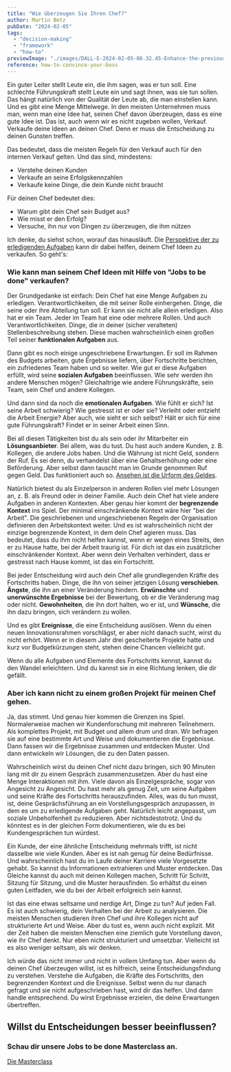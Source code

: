 ```yaml
---
title: "Wie überzeugen Sie Ihren Chef?"
author: Martin Betz
pubDate: "2024-02-05"
tags:
  - "decision-making"
  - "framework"
  - "how-to"
previewImage: "./images/DALL·E-2024-02-05-00.32.45-Enhance-the-previous-scene-with-clearer-more-detailed-faces-on-both-the-employee-and-the-boss.-The-employee-is-confidently-explaining-a-new-proposal.webp"
reference: how-to-convince-your-boss
---
```


Ein guter Leiter stellt Leute ein, die ihm sagen, was er tun soll. Eine schlechte Führungskraft stellt Leute ein und sagt ihnen, was sie tun sollen. Das hängt natürlich von der Qualität der Leute ab, die man einstellen kann. Und es gibt eine Menge Mittelwege. In den meisten Unternehmen muss man, wenn man eine Idee hat, seinen Chef davon überzeugen, dass es eine gute Idee ist. Das ist, auch wenn wir es nicht zugeben wollen, Verkauf. Verkaufe deine Ideen an deinen Chef. Denn er muss die Entscheidung zu deinen Gunsten treffen.

Das bedeutet, dass die meisten Regeln für den Verkauf auch für den internen Verkauf gelten. Und das sind, mindestens:

- Verstehe deinen Kunden
- Verkaufe an seine Erfolgskennzahlen
- Verkaufe keine Dinge, die dein Kunde nicht braucht

Für deinen Chef bedeutet dies:

- Warum gibt dein Chef sein Budget aus?
- Wie misst er den Erfolg?
- Versuche, ihn nur von Dingen zu überzeugen, die ihm nützen

Ich denke, du siehst schon, worauf das hinausläuft. Die [Perspektive der zu erledigenden Aufgaben](/blog/verstehen-die-zu-erledigenden-Aufgaben-Perspektive/) kann dir dabei helfen, deinem Chef Ideen zu verkaufen. So geht's:

### Wie kann man seinem Chef Ideen mit Hilfe von "Jobs to be done" verkaufen?

Der Grundgedanke ist einfach: Dein Chef hat eine Menge Aufgaben zu erledigen. Verantwortlichkeiten, die mit seiner Rolle einhergehen. Dinge, die seine oder ihre Abteilung tun soll. Er kann sie nicht alle allein erledigen. Also hat er ein Team. Jeder im Team hat eine oder mehrere Rollen. Und auch Verantwortlichkeiten. Dinge, die in deiner (sicher veralteten) Stellenbeschreibung stehen. Diese machen wahrscheinlich einen großen Teil seiner **funktionalen Aufgaben** aus.

Dann gibt es noch einige ungeschriebene Erwartungen. Er soll im Rahmen des Budgets arbeiten, gute Ergebnisse liefern, über Fortschritte berichten, ein zufriedenes Team haben und so weiter. Wie gut er diese Aufgaben erfüllt, wird seine **sozialen Aufgaben** beeinflussen. Wie sehr werden ihn andere Menschen mögen? Gleichaltrige wie andere Führungskräfte, sein Team, sein Chef und andere Kollegen.

Und dann sind da noch die **emotionalen Aufgaben**. Wie fühlt er sich? Ist seine Arbeit schwierig? Wie gestresst ist er oder sie? Verleiht oder entzieht die Arbeit Energie? Aber auch, wie sieht er sich selbst? Hält er sich für eine gute Führungskraft? Findet er in seiner Arbeit einen Sinn.

Bei all diesen Tätigkeiten bist du als sein oder ihr Mitarbeiter ein **Lösungsanbieter**. Bei allem, was du tust. Du hast auch andere Kunden, z. B. Kollegen, die andere Jobs haben. Und die Währung ist nicht Geld, sondern der Ruf. Es sei denn, du verhandelst über eine Gehaltserhöhung oder eine Beförderung. Aber selbst dann tauscht man im Grunde genommen Ruf gegen Geld. Das funktioniert auch so. [Ansehen ist die Urform des Geldes](https://royalsocietypublishing.org/doi/10.1098/rstb.2015.0100).

Natürlich bietest du als Einzelperson in anderen Rollen viel mehr Lösungen an, z. B. als Freund oder in deiner Familie. Auch dein Chef hat viele andere Aufgaben in anderen Kontexten. Aber genau hier kommt der **begrenzende Kontext** ins Spiel. Der minimal einschränkende Kontext wäre hier "bei der Arbeit". Die geschriebenen und ungeschriebenen Regeln der Organisation definieren den Arbeitskontext weiter. Und es ist wahrscheinlich nicht der einzige begrenzende Kontext, in dem dein Chef agieren muss. Das bedeutet, dass du ihm nicht helfen kannst, wenn er wegen eines Streits, den er zu Hause hatte, bei der Arbeit traurig ist. Für dich ist das ein zusätzlicher einschränkender Kontext. Aber wenn dein Verhalten verhindert, dass er gestresst nach Hause kommt, ist das ein Fortschritt.

Bei jeder Entscheidung wird auch dein Chef alle grundlegenden Kräfte des Fortschritts haben. Dinge, die ihn von seiner jetzigen Lösung **verschieben**. **Ängste**, die ihn an einer Veränderung hindern. **Erwünschte** und **unerwünschte Ergebnisse** bei der Bewertung, ob er die Veränderung mag oder nicht. **Gewohnheiten**, die ihn dort halten, wo er ist, und **Wünsche**, die ihn dazu bringen, sich verändern zu wollen.

Und es gibt **Ereignisse**, die eine Entscheidung auslösen. Wenn du einen neuen Innovationsrahmen vorschlägst, er aber nicht danach sucht, wirst du nicht erhört. Wenn er in diesem Jahr drei gescheiterte Projekte hatte und kurz vor Budgetkürzungen steht, stehen deine Chancen vielleicht gut.

Wenn du alle Aufgaben und Elemente des Fortschritts kennst, kannst du den Wandel erleichtern. Und du kannst sie in eine Richtung lenken, die dir gefällt.

### Aber ich kann nicht zu einem großen Projekt für meinen Chef gehen.

Ja, das stimmt. Und genau hier kommen die Grenzen ins Spiel. Normalerweise machen wir Kundenforschung mit mehreren Teilnehmern. Als komplettes Projekt, mit Budget und allem drum und dran. Wir befragen sie auf eine bestimmte Art und Weise und dokumentieren die Ergebnisse. Dann fassen wir die Ergebnisse zusammen und entdecken Muster. Und dann entwickeln wir Lösungen, die zu den Daten passen.

Wahrscheinlich wirst du deinen Chef nicht dazu bringen, sich 90 Minuten lang mit dir zu einem Gespräch zusammenzusetzen. Aber du hast eine Menge Interaktionen mit ihm. Viele davon als Einzelgespräche, sogar von Angesicht zu Angesicht. Du hast mehr als genug Zeit, um seine Aufgaben und seine Kräfte des Fortschritts herauszufinden. Alles, was du tun musst, ist, deine Gesprächsführung an ein Vorstellungsgespräch anzupassen, in dem es um zu erledigende Aufgaben geht. Natürlich leicht angepasst, um soziale Unbeholfenheit zu reduzieren. Aber nichtsdestotrotz. Und du könntest es in der gleichen Form dokumentieren, wie du es bei Kundengesprächen tun würdest.

Ein Kunde, der eine ähnliche Entscheidung mehrmals trifft, ist nicht dasselbe wie viele Kunden. Aber es ist nah genug für deine Bedürfnisse. Und wahrscheinlich hast du im Laufe deiner Karriere viele Vorgesetzte gehabt. So kannst du Informationen extrahieren und Muster entdecken. Das Gleiche kannst du auch mit deinen Kollegen machen, Schritt für Schritt, Sitzung für Sitzung, und die Muster herausfinden. So erhältst du einen guten Leitfaden, wie du bei der Arbeit erfolgreich sein kannst.

Ist das eine etwas seltsame und nerdige Art, Dinge zu tun? Auf jeden Fall. Es ist auch schwierig, dein Verhalten bei der Arbeit zu analysieren. Die meisten Menschen studieren ihren Chef und ihre Kollegen nicht auf strukturierte Art und Weise. Aber du tust es, wenn auch nicht explizit. Mit der Zeit haben die meisten Menschen eine ziemlich gute Vorstellung davon, wie ihr Chef denkt. Nur eben nicht strukturiert und umsetzbar. Vielleicht ist es also weniger seltsam, als wir denken.

Ich würde das nicht immer und nicht in vollem Umfang tun. Aber wenn du deinen Chef überzeugen willst, ist es hilfreich, seine Entscheidungsfindung zu verstehen. Verstehe die Aufgaben, die Kräfte des Fortschritts, den begrenzenden Kontext und die Ereignisse. Selbst wenn du nur danach gefragt und sie nicht aufgeschrieben hast, wird dir das helfen. Und dann handle entsprechend. Du wirst Ergebnisse erzielen, die deine Erwartungen übertreffen.

## Willst du Entscheidungen besser beeinflussen?

### Schau dir unsere Jobs to be done Masterclass an.

[Die Masterclass](/leistungen/mastering-jobs-to-be-done-online-workshop/)
